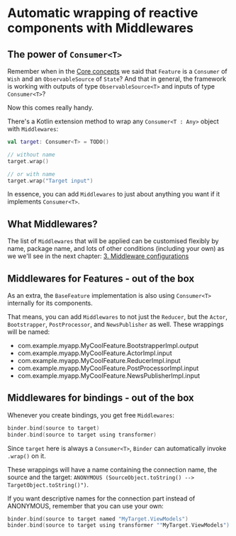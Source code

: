 # Automatic wrapping of reactive components with Middlewares

## The power of `Consumer<T>`

Remember when in the [Core concepts](../features/coreconcepts.md) we said that
`Feature` is a `Consumer` of `Wish` and an `ObservableSource` of `State`? And that in general, the framework is working with outputs of type `ObservableSource<T>` and inputs of type `Consumer<T>`?

Now this comes really handy.

There's a Kotlin extension method to wrap any `Consumer<T : Any>` object with `Middlewares`:

```kotlin
val target: Consumer<T> = TODO()

// without name
target.wrap()

// or with name
target.wrap("Target input")
```

In essence, you can add `Middlewares` to just about anything you want if it implements `Consumer<T>`.

## What Middlewares?

The list of `Middlewares` that will be applied can be customised flexibly by name, package name, and lots of other conditions (including your own) as we we'll see in the next chapter: [3. Middleware configurations](configuration.md)

## Middlewares for Features - out of the box

As an extra, the `BaseFeature` implementation is also using `Consumer<T>` internally for its components.

That means, you can add `Middlewares` to not just the `Reducer`, but the `Actor`, `Bootstrapper`, `PostProcessor`, and `NewsPublisher` as well. These wrappings will be named:

- com.example.myapp.MyCoolFeature.BootstrapperImpl.output
- com.example.myapp.MyCoolFeature.ActorImpl.input
- com.example.myapp.MyCoolFeature.ReducerImpl.input
- com.example.myapp.MyCoolFeature.PostProcessorImpl.input
- com.example.myapp.MyCoolFeature.NewsPublisherImpl.input

## Middlewares for bindings - out of the box

Whenever you create bindings, you get free `Middlewares`:

```kotlin
binder.bind(source to target)
binder.bind(source to target using transformer)
```

Since `target` here is always a `Consumer<T>`, `Binder` can automatically invoke `.wrap()` on it.

These wrappings will have a name containing the connection name, the source and the target: `ANONYMOUS (SourceObject.toString() --> TargetObject.toString()")`.

If you want descriptive names for the connection part instead of ANONYMOUS, remember that you can use your own:

```kotlin
binder.bind(source to target named "MyTarget.ViewModels")
binder.bind(source to target using transformer ""MyTarget.ViewModels")
```
